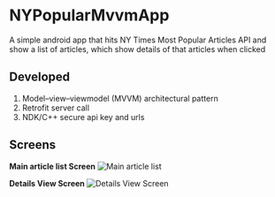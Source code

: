 # NYPopularMvvmApp
A simple android app that hits NY Times Most Popular Articles API and show a list of articles, which show details of that articles when clicked

## Developed
1. Model–view–viewmodel (MVVM) architectural pattern
2. Retrofit server call 
3. NDK/C++ secure api key and urls

## Screens

<b>Main article list Screen</b>
<img src="images/main_article_list.png" alt="Main article list"/>

<b>Details View Screen</b>
<img src="images/article_details_view.png" alt="Details View Screen"/>



